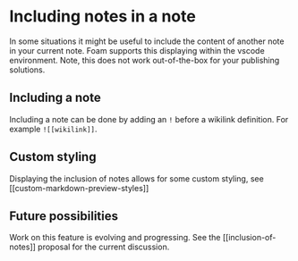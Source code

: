 # Including notes in a note

In some situations it might be useful to include the content of another note in your current note. Foam supports this displaying within the vscode environment. Note, this does not work out-of-the-box for your publishing solutions.

## Including a note

Including a note can be done by adding an `!` before a wikilink definition. For example `![[wikilink]]`.

## Custom styling

Displaying the inclusion of notes allows for some custom styling, see [[custom-markdown-preview-styles]]

## Future possibilities

Work on this feature is evolving and progressing. See the [[inclusion-of-notes]] proposal for the current discussion.

